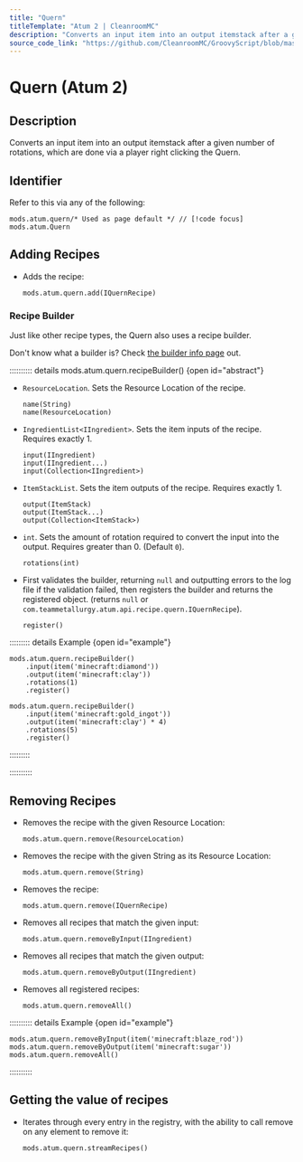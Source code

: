 ```yaml
---
title: "Quern"
titleTemplate: "Atum 2 | CleanroomMC"
description: "Converts an input item into an output itemstack after a given number of rotations, which are done via a player right clicking the Quern."
source_code_link: "https://github.com/CleanroomMC/GroovyScript/blob/master/src/main/java/com/cleanroommc/groovyscript/compat/mods/atum/Quern.java"
---
```


# Quern (Atum 2)

## Description

Converts an input item into an output itemstack after a given number of rotations, which are done via a player right clicking the Quern.

## Identifier

Refer to this via any of the following:

```groovy:no-line-numbers {1}
mods.atum.quern/* Used as page default */ // [!code focus]
mods.atum.Quern
```


## Adding Recipes

- Adds the recipe:

    ```groovy:no-line-numbers
    mods.atum.quern.add(IQuernRecipe)
    ```


### Recipe Builder

Just like other recipe types, the Quern also uses a recipe builder.

Don't know what a builder is? Check [the builder info page](../../getting_started/builder.md) out.

:::::::::: details mods.atum.quern.recipeBuilder() {open id="abstract"}
- `ResourceLocation`. Sets the Resource Location of the recipe.

    ```groovy:no-line-numbers
    name(String)
    name(ResourceLocation)
    ```

- `IngredientList<IIngredient>`. Sets the item inputs of the recipe. Requires exactly 1.

    ```groovy:no-line-numbers
    input(IIngredient)
    input(IIngredient...)
    input(Collection<IIngredient>)
    ```

- `ItemStackList`. Sets the item outputs of the recipe. Requires exactly 1.

    ```groovy:no-line-numbers
    output(ItemStack)
    output(ItemStack...)
    output(Collection<ItemStack>)
    ```

- `int`. Sets the amount of rotation required to convert the input into the output. Requires greater than 0. (Default `0`).

    ```groovy:no-line-numbers
    rotations(int)
    ```

- First validates the builder, returning `null` and outputting errors to the log file if the validation failed, then registers the builder and returns the registered object. (returns `null` or `com.teammetallurgy.atum.api.recipe.quern.IQuernRecipe`).

    ```groovy:no-line-numbers
    register()
    ```

::::::::: details Example {open id="example"}
```groovy:no-line-numbers
mods.atum.quern.recipeBuilder()
    .input(item('minecraft:diamond'))
    .output(item('minecraft:clay'))
    .rotations(1)
    .register()

mods.atum.quern.recipeBuilder()
    .input(item('minecraft:gold_ingot'))
    .output(item('minecraft:clay') * 4)
    .rotations(5)
    .register()
```

:::::::::

::::::::::

## Removing Recipes

- Removes the recipe with the given Resource Location:

    ```groovy:no-line-numbers
    mods.atum.quern.remove(ResourceLocation)
    ```

- Removes the recipe with the given String as its Resource Location:

    ```groovy:no-line-numbers
    mods.atum.quern.remove(String)
    ```

- Removes the recipe:

    ```groovy:no-line-numbers
    mods.atum.quern.remove(IQuernRecipe)
    ```

- Removes all recipes that match the given input:

    ```groovy:no-line-numbers
    mods.atum.quern.removeByInput(IIngredient)
    ```

- Removes all recipes that match the given output:

    ```groovy:no-line-numbers
    mods.atum.quern.removeByOutput(IIngredient)
    ```

- Removes all registered recipes:

    ```groovy:no-line-numbers
    mods.atum.quern.removeAll()
    ```

:::::::::: details Example {open id="example"}
```groovy:no-line-numbers
mods.atum.quern.removeByInput(item('minecraft:blaze_rod'))
mods.atum.quern.removeByOutput(item('minecraft:sugar'))
mods.atum.quern.removeAll()
```

::::::::::

## Getting the value of recipes

- Iterates through every entry in the registry, with the ability to call remove on any element to remove it:

    ```groovy:no-line-numbers
    mods.atum.quern.streamRecipes()
    ```
